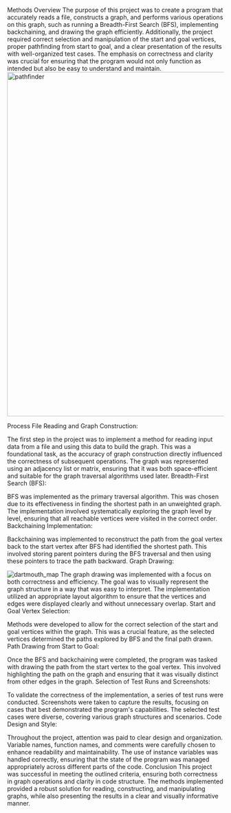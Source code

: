 Methods
Overview
The purpose of this project was to create a program that accurately reads a file, constructs a graph, and performs various operations on this graph, such as running a Breadth-First Search (BFS), implementing backchaining, and drawing the graph efficiently. Additionally, the project required correct selection and manipulation of the start and goal vertices, proper pathfinding from start to goal, and a clear presentation of the results with well-organized test cases. The emphasis on correctness and clarity was crucial for ensuring that the program would not only function as intended but also be easy to understand and maintain.
<img width="800" alt="pathfinder" src="https://github.com/user-attachments/assets/f8f21b42-7a0b-4a1f-96ed-cb1b5b05796f">

Process
File Reading and Graph Construction:

The first step in the project was to implement a method for reading input data from a file and using this data to build the graph. This was a foundational task, as the accuracy of graph construction directly influenced the correctness of subsequent operations. The graph was represented using an adjacency list or matrix, ensuring that it was both space-efficient and suitable for the graph traversal algorithms used later.
Breadth-First Search (BFS):

BFS was implemented as the primary traversal algorithm. This was chosen due to its effectiveness in finding the shortest path in an unweighted graph. The implementation involved systematically exploring the graph level by level, ensuring that all reachable vertices were visited in the correct order.
Backchaining Implementation:

Backchaining was implemented to reconstruct the path from the goal vertex back to the start vertex after BFS had identified the shortest path. This involved storing parent pointers during the BFS traversal and then using these pointers to trace the path backward.
Graph Drawing:

![dartmouth_map](https://github.com/user-attachments/assets/b74da2d3-febc-4822-aeaa-32401c2e435d)
The graph drawing was implemented with a focus on both correctness and efficiency. The goal was to visually represent the graph structure in a way that was easy to interpret. The implementation utilized an appropriate layout algorithm to ensure that the vertices and edges were displayed clearly and without unnecessary overlap.
Start and Goal Vertex Selection:

Methods were developed to allow for the correct selection of the start and goal vertices within the graph. This was a crucial feature, as the selected vertices determined the paths explored by BFS and the final path drawn.
Path Drawing from Start to Goal:

Once the BFS and backchaining were completed, the program was tasked with drawing the path from the start vertex to the goal vertex. This involved highlighting the path on the graph and ensuring that it was visually distinct from other edges in the graph.
Selection of Test Runs and Screenshots:

To validate the correctness of the implementation, a series of test runs were conducted. Screenshots were taken to capture the results, focusing on cases that best demonstrated the program's capabilities. The selected test cases were diverse, covering various graph structures and scenarios.
Code Design and Style:

Throughout the project, attention was paid to clear design and organization. Variable names, function names, and comments were carefully chosen to enhance readability and maintainability. The use of instance variables was handled correctly, ensuring that the state of the program was managed appropriately across different parts of the code.
Conclusion
This project was successful in meeting the outlined criteria, ensuring both correctness in graph operations and clarity in code structure. The methods implemented provided a robust solution for reading, constructing, and manipulating graphs, while also presenting the results in a clear and visually informative manner.

